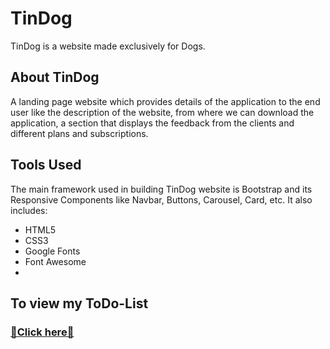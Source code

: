 # TinDog
TinDog is a website made exclusively for Dogs.

## About TinDog
A landing page website which provides details of the application to the end user like the description of the website, from where we can download the application, a section that displays the feedback from the clients and different plans and subscriptions.

## Tools Used
The main framework used in building TinDog website is Bootstrap and its Responsive Components like Navbar, Buttons, Carousel, Card, etc. It also includes:

* HTML5
* CSS3
* Google Fonts
* Font Awesome
* 
## To view my ToDo-List
<a href="https://cmadhumitha.github.io/TinDog/" target="_blank"><h3>📌Click here📎</h3></a>
